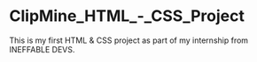 # ClipMine_HTML_-_CSS_Project
This is my first HTML &amp; CSS project as part of my internship from INEFFABLE DEVS.
